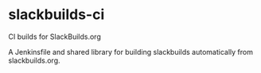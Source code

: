 # slackbuilds-ci
CI builds for SlackBuilds.org

A Jenkinsfile and shared library for building slackbuilds automatically from
slackbuilds.org.
